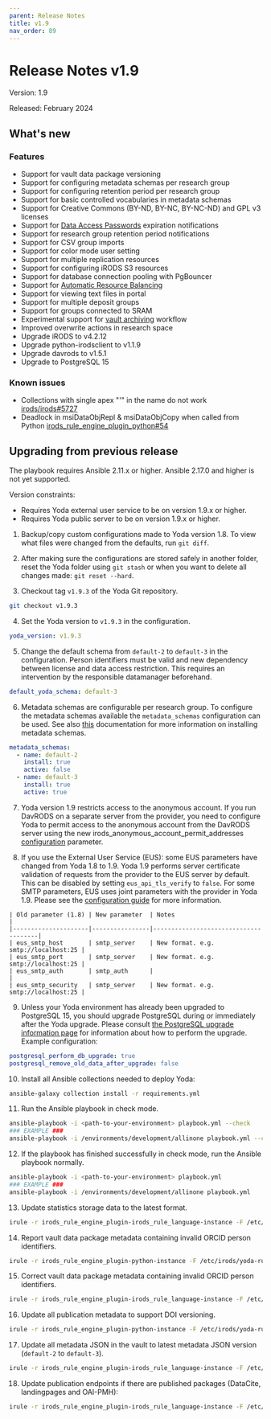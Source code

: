 ```yaml
---
parent: Release Notes
title: v1.9
nav_order: 89
---
```

# Release Notes v1.9

Version: 1.9

Released: February 2024

## What's new
### Features
- Support for vault data package versioning
- Support for configuring metadata schemas per research group
- Support for configuring retention period per research group
- Support for basic controlled vocabularies in metadata schemas
- Support for Creative Commons (BY-ND, BY-NC, BY-NC-ND) and GPL v3 licenses
- Support for [Data Access Passwords](../design/overview/authentication.md) expiration notifications
- Support for research group retention period notifications
- Support for CSV group imports
- Support for color mode user setting
- Support for multiple replication resources
- Support for configuring iRODS S3 resources
- Support for database connection pooling with PgBouncer
- Support for [Automatic Resource Balancing](../design/processes/automatic-resource-balancing.md)
- Support for viewing text files in portal
- Support for multiple deposit groups
- Support for groups connected to SRAM
- Experimental support for [vault archiving](../design/overview/vault-archive.md) workflow
- Improved overwrite actions in research space
- Upgrade iRODS to v4.2.12
- Upgrade python-irodsclient to v1.1.9
- Upgrade davrods to v1.5.1
- Upgrade to PostgreSQL 15

### Known issues
- Collections with single apex "'" in the name do not work [irods/irods#5727](https://github.com/irods/irods/issues/5727)
- Deadlock in msiDataObjRepl & msiDataObjCopy when called from Python [irods_rule_engine_plugin_python#54](https://github.com/irods/irods_rule_engine_plugin_python/issues/54)

## Upgrading from previous release
The playbook requires Ansible 2.11.x or higher. Ansible 2.17.0 and higher is not yet supported.

Version constraints:
* Requires Yoda external user service to be on version 1.9.x or higher.
* Requires Yoda public server to be on version 1.9.x or higher.

1. Backup/copy custom configurations made to Yoda version 1.8.
To view what files were changed from the defaults, run `git diff`.

2. After making sure the configurations are stored safely in another folder, reset the Yoda folder using `git stash` or when you want to delete all changes made: `git reset --hard`.

3. Checkout tag `v1.9.3` of the Yoda Git repository.
```bash
git checkout v1.9.3
```

4. Set the Yoda version to `v1.9.3` in the configuration.
```yaml
yoda_version: v1.9.3
```

5. Change the default schema from `default-2` to `default-3` in the configuration.
Person identifiers must be valid and new dependency between license and data access restriction.
This requires an intervention by the responsible datamanager beforehand.
```yaml
default_yoda_schema: default-3
```

6. Metadata schemas are configurable per research group.
To configure the metadata schemas available the `metadata_schemas` configuration can be used.
See also [this](../administration/installing-metadata-schemas.md) documentation for more information on installing metadata schemas.
```yaml
metadata_schemas:
  - name: default-2
    install: true
    active: false
  - name: default-3
    install: true
    active: true
```

7. Yoda version 1.9 restricts access to the anonymous account. If you run DavRODS on a separate server from the provider, you need to configure Yoda to permit access to the anonymous account from the DavRODS server using the new irods_anonymous_account_permit_addresses [configuration](../administration/configuring-yoda.md) parameter.

8. If you use the External User Service (EUS): some EUS parameters have changed from Yoda 1.8 to 1.9. Yoda 1.9 performs server certificate validation of requests from the provider to the EUS server by default. This can be disabled by setting `eus_api_tls_verify` to `false`. For some SMTP parameters, EUS uses joint parameters with the provider in Yoda 1.9. Please see the [configuration guide](../administration/configuring-yoda.md) for more information.
```
| Old parameter (1.8) | New parameter  | Notes                                |
|---------------------|----------------|--------------------------------------|
| eus_smtp_host       | smtp_server    | New format. e.g. smtp://localhost:25 |
| eus_smtp_port       | smtp_server    | New format. e.g. smtp://localhost:25 |
| eus_smtp_auth       | smtp_auth      |                                      |
| eus_smtp_security   | smtp_server    | New format. e.g. smtp://localhost:25 |
```

9. Unless your Yoda environment has already been upgraded to PostgreSQL 15, you should upgrade PostgreSQL during or immediately after the Yoda upgrade. Please consult [the PostgreSQL upgrade information page](../administration/upgrading-postgresql.md) for information about how to perform the upgrade. Example configuration:
```yaml
postgresql_perform_db_upgrade: true
postgresql_remove_old_data_after_upgrade: false
```

10. Install all Ansible collections needed to deploy Yoda:
```bash
ansible-galaxy collection install -r requirements.yml
```

11. Run the Ansible playbook in check mode.
```bash
ansible-playbook -i <path-to-your-environment> playbook.yml --check
### EXAMPLE ###
ansible-playbook -i /environments/development/allinone playbook.yml --check
```

12. If the playbook has finished successfully in check mode, run the Ansible playbook normally.
```bash
ansible-playbook -i <path-to-your-environment> playbook.yml
### EXAMPLE ###
ansible-playbook -i /environments/development/allinone playbook.yml
```

13. Update statistics storage data to the latest format.
```bash
irule -r irods_rule_engine_plugin-irods_rule_language-instance -F /etc/irods/yoda-ruleset/tools/transform-storage-data.r
```

14. Report vault data package metadata containing invalid ORCID person identifiers.
```bash
irule -r irods_rule_engine_plugin-python-instance -F /etc/irods/yoda-ruleset/tools/metadata/vault-check-orcid-format.r
```

15. Correct vault data package metadata containing invalid ORCID person identifiers.
```bash
irule -r irods_rule_engine_plugin-irods_rule_language-instance -F /etc/irods/yoda-ruleset/tools/metadata/vault-correct-orcid-format.r
```

16. Update all publication metadata to support DOI versioning.
```bash
irule -r irods_rule_engine_plugin-python-instance -F /etc/irods/yoda-ruleset/tools/transform-existing-publications.r
```

17. Update all metadata JSON in the vault to latest metadata JSON version (`default-2` to `default-3`).
```bash
irule -r irods_rule_engine_plugin-irods_rule_language-instance -F /etc/irods/yoda-ruleset/tools/check-metadata-for-schema-updates.r
```

18. Update publication endpoints if there are published packages (DataCite, landingpages and OAI-PMH):
```bash
irule -r irods_rule_engine_plugin-irods_rule_language-instance -F /etc/irods/yoda-ruleset/tools/update-publications.r
```
